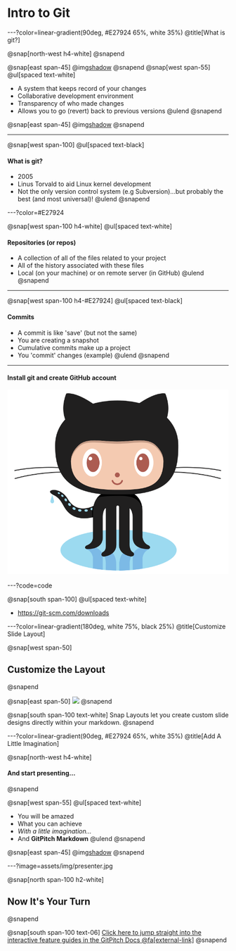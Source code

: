 # Intro to Git

---?color=linear-gradient(90deg, #E27924 65%, white 35%)
@title[What is git?]

@snap[north-west h4-white]
@snapend

@snap[east span-45]
@img[shadow](assets/img/conference.png)
@snapend
@snap[west span-55]
@ul[spaced text-white]
- A system that keeps record of your changes
- Collaborative development environment
- Transparency of who made changes
- Allows you to go (revert) back to previous versions
@ulend
@snapend

@snap[east span-45]
@img[shadow](assets/img/conference.png)
@snapend

---

@snap[west span-100]
@ul[spaced text-black]
#### What is git?
- 2005
- Linus Torvald to aid Linux kernel development
- Not the only version control system (e.g Subversion)...but probably the best (and most universal)!
@ulend
@snapend

---?color=#E27924 

@snap[west span-100 h4-white]
@ul[spaced text-white]
#### Repositories (or repos)
- A collection of all of the files related to your project
- All of the history associated with these files
- Local (on your machine) or on remote server (in GitHub)
@ulend
@snapend

--- 

@snap[west span-100 h4-#E27924]
@ul[spaced text-black]
#### Commits
- A commit is like 'save' (but not the same)
- You are creating a snapshot
- Cumulative commits make up a project
- You 'commit' changes (example)
@ulend
@snapend

---

#### Install git and create GitHub account

![](assets/img/Octocat.png)

---?code=code

@snap[south span-100]
@ul[spaced text-white] 
- https://git-scm.com/downloads

---?color=linear-gradient(180deg, white 75%, black 25%)
@title[Customize Slide Layout]

@snap[west span-50]
## Customize the Layout
@snapend

@snap[east span-50]
![](assets/img/presentation.png)
@snapend

@snap[south span-100 text-white]
Snap Layouts let you create custom slide designs directly within your markdown.
@snapend

---?color=linear-gradient(90deg, #E27924 65%, white 35%)
@title[Add A Little Imagination]

@snap[north-west h4-white]
#### And start presenting...
@snapend

@snap[west span-55]
@ul[spaced text-white]
- You will be amazed
- What you can achieve
- *With a little imagination...*
- And **GitPitch Markdown**
@ulend
@snapend

@snap[east span-45]
@img[shadow](assets/img/conference.png)
@snapend

---?image=assets/img/presenter.jpg

@snap[north span-100 h2-white]
## Now It's Your Turn
@snapend

@snap[south span-100 text-06]
[Click here to jump straight into the interactive feature guides in the GitPitch Docs @fa[external-link]](https://gitpitch.com/docs/getting-started/tutorial/)
@snapend
